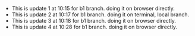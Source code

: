 - This is update 1 at 10:15 for b1 branch. doing it on browser directly.
- This is update 2 at 10:17 for b1 branch. doing it on terminal, local branch.
- This is update 3 at 10:18 for b1 branch. doing it on browser directly.
- This is update 4 at 10:28 for b1 branch. doing it on browser directly.
